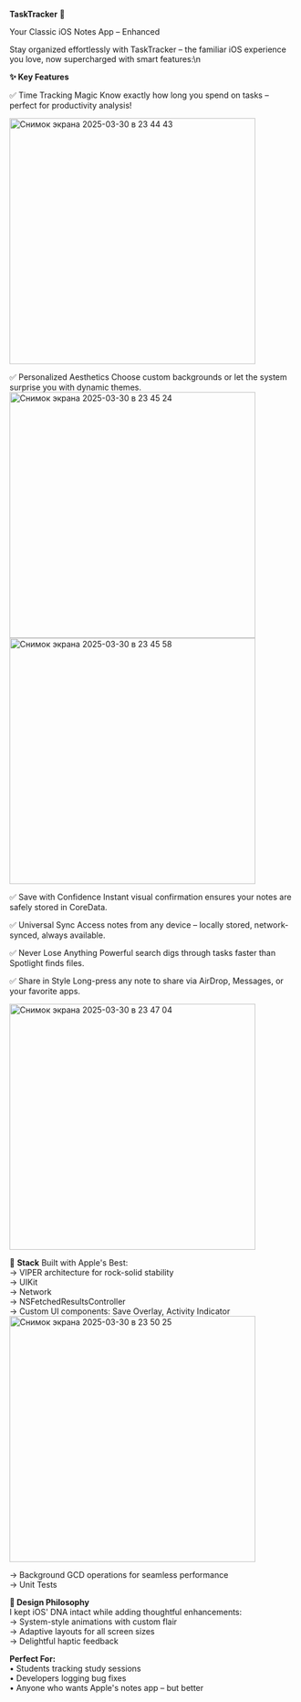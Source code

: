 **TaskTracker** 📝

Your Classic iOS Notes App – Enhanced

Stay organized effortlessly with TaskTracker – the familiar iOS experience you love, now supercharged with smart features:\n

**✨ Key Features**

✅ Time Tracking Magic
Know exactly how long you spend on tasks – perfect for productivity analysis!

<img width="431" alt="Снимок экрана 2025-03-30 в 23 44 43" src="https://github.com/user-attachments/assets/4fd03d43-cdae-4c5a-918a-2b2a1ae658db" />

✅ Personalized Aesthetics
Choose custom backgrounds or let the system surprise you with dynamic themes.
<img width="431" alt="Снимок экрана 2025-03-30 в 23 45 24" src="https://github.com/user-attachments/assets/8af25502-c7d6-46b9-b276-16192cc9bbc4" />
<img width="431" alt="Снимок экрана 2025-03-30 в 23 45 58" src="https://github.com/user-attachments/assets/e79df928-500c-47e7-8205-f3d6d3d734c8" />

✅ Save with Confidence
Instant visual confirmation ensures your notes are safely stored in CoreData.

✅ Universal Sync
Access notes from any device – locally stored, network-synced, always available.

✅ Never Lose Anything
Powerful search digs through tasks faster than Spotlight finds files.

✅ Share in Style
Long-press any note to share via AirDrop, Messages, or your favorite apps.

<img width="431" alt="Снимок экрана 2025-03-30 в 23 47 04" src="https://github.com/user-attachments/assets/ee71a8d4-c2b9-460f-9aef-6a83a46d7db8" />


🔧 **Stack**
Built with Apple's Best:<br>
→ VIPER architecture for rock-solid stability<br>
→ UIKit<br>
→ Network<br>
→ NSFetchedResultsController<br>
→ Custom UI components: Save Overlay, Activity Indicator<br>
<img width="431" alt="Снимок экрана 2025-03-30 в 23 50 25" src="https://github.com/user-attachments/assets/1cf80297-9713-4562-88c9-d22888ad0cb9" />

→ Background GCD operations for seamless performance<br>
→ Unit Tests<br>

**🎨 Design Philosophy**<br>
I kept iOS' DNA intact while adding thoughtful enhancements:<br>
→ System-style animations with custom flair<br>
→ Adaptive layouts for all screen sizes<br>
→ Delightful haptic feedback<br>

**Perfect For:**<br>
• Students tracking study sessions<br>
• Developers logging bug fixes<br>
• Anyone who wants Apple's notes app – but better
